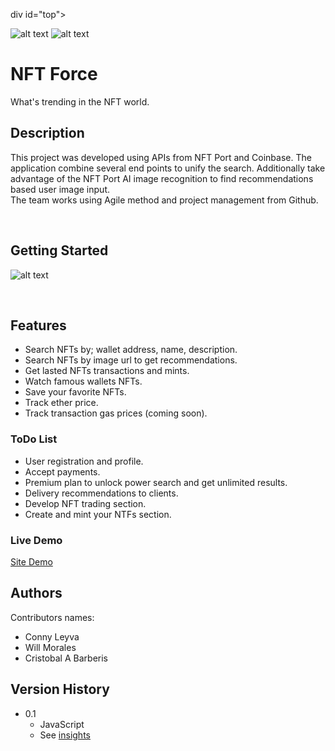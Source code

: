 div id="top"></div>

![alt text](https://img.shields.io/badge/ver.-0.1-green)
![alt text](https://img.shields.io/badge/status-passing-green)
# NFT Force

What's trending in the NFT world.


## Description

This project was developed using APIs from NFT Port and Coinbase. The application combine several end points to unify the search. Additionally take advantage of the NFT Port AI image recognition to find recommendations based user image input.
<br/>
The team works using Agile method and project management from Github.

<br/>

## Getting Started

![alt text](https://github.com/brberis/nft-force/blob/main/Develop/assets/images/web.png)

<br/>

## Features 

* Search NFTs by; wallet address, name, description.
* Search NFTs by image url to get recommendations.
* Get lasted NFTs transactions and mints.
* Watch famous wallets NFTs.
* Save your favorite NFTs.
* Track ether price.
* Track transaction gas prices (coming soon).

### ToDo List 

* User registration and profile.
* Accept payments.
* Premium plan to unlock power search and get unlimited results.
* Delivery recommendations to clients.
* Develop NFT trading section.
* Create and mint your NTFs section.

### Live Demo  

[Site Demo](https://brberis.github.io/nft-force/Develop)


## Authors

Contributors names:

* Conny Leyva
* Will Morales
* Cristobal A Barberis  


## Version History

* 0.1
    * JavaScript 
    * See [insights](https://github.com/brberis/nft-force/pulse)
